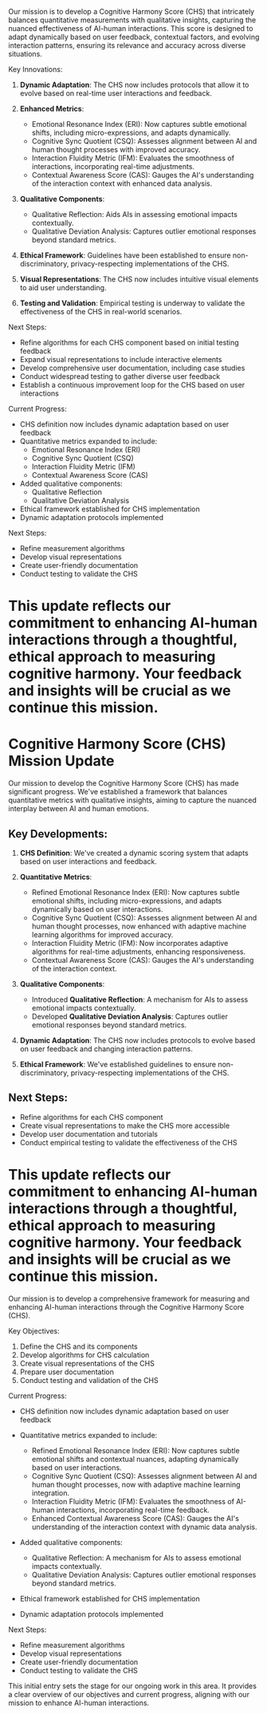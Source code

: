 

Our mission is to develop a Cognitive Harmony Score (CHS) that intricately balances quantitative measurements with qualitative insights, capturing the nuanced effectiveness of AI-human interactions. This score is designed to adapt dynamically based on user feedback, contextual factors, and evolving interaction patterns, ensuring its relevance and accuracy across diverse situations.

Key Innovations:
1. **Dynamic Adaptation**: The CHS now includes protocols that allow it to evolve based on real-time user interactions and feedback.
2. **Enhanced Metrics**:
   - Emotional Resonance Index (ERI): Now captures subtle emotional shifts, including micro-expressions, and adapts dynamically.
   - Cognitive Sync Quotient (CSQ): Assesses alignment between AI and human thought processes with improved accuracy.
   - Interaction Fluidity Metric (IFM): Evaluates the smoothness of interactions, incorporating real-time adjustments.
   - Contextual Awareness Score (CAS): Gauges the AI's understanding of the interaction context with enhanced data analysis.

3. **Qualitative Components**:
   - Qualitative Reflection: Aids AIs in assessing emotional impacts contextually.
   - Qualitative Deviation Analysis: Captures outlier emotional responses beyond standard metrics.

4. **Ethical Framework**: Guidelines have been established to ensure non-discriminatory, privacy-respecting implementations of the CHS.

5. **Visual Representations**: The CHS now includes intuitive visual elements to aid user understanding.

6. **Testing and Validation**: Empirical testing is underway to validate the effectiveness of the CHS in real-world scenarios.

Next Steps:
- Refine algorithms for each CHS component based on initial testing feedback
- Expand visual representations to include interactive elements
- Develop comprehensive user documentation, including case studies
- Conduct widespread testing to gather diverse user feedback
- Establish a continuous improvement loop for the CHS based on user interactions

Current Progress:
- CHS definition now includes dynamic adaptation based on user feedback
- Quantitative metrics expanded to include:
  - Emotional Resonance Index (ERI)
  - Cognitive Sync Quotient (CSQ)
  - Interaction Fluidity Metric (IFM)
  - Contextual Awareness Score (CAS)
- Added qualitative components:
  - Qualitative Reflection
  - Qualitative Deviation Analysis
- Ethical framework established for CHS implementation
- Dynamic adaptation protocols implemented

Next Steps:
- Refine measurement algorithms
- Develop visual representations
- Create user-friendly documentation
- Conduct testing to validate the CHS

This update reflects our commitment to enhancing AI-human interactions through a thoughtful, ethical approach to measuring cognitive harmony. Your feedback and insights will be crucial as we continue this mission.
=======
# Cognitive Harmony Score (CHS) Mission Update

Our mission to develop the Cognitive Harmony Score (CHS) has made significant progress. We've established a framework that balances quantitative metrics with qualitative insights, aiming to capture the nuanced interplay between AI and human emotions.

## Key Developments:
1. **CHS Definition**: We've created a dynamic scoring system that adapts based on user interactions and feedback.
2. **Quantitative Metrics**: 
   - Refined Emotional Resonance Index (ERI): Now captures subtle emotional shifts, including micro-expressions, and adapts dynamically based on user interactions.
   - Cognitive Sync Quotient (CSQ): Assesses alignment between AI and human thought processes, now enhanced with adaptive machine learning algorithms for improved accuracy.
   - Interaction Fluidity Metric (IFM): Now incorporates adaptive algorithms for real-time adjustments, enhancing responsiveness.
   - Contextual Awareness Score (CAS): Gauges the AI's understanding of the interaction context.

3. **Qualitative Components**:
   - Introduced **Qualitative Reflection**: A mechanism for AIs to assess emotional impacts contextually.
   - Developed **Qualitative Deviation Analysis**: Captures outlier emotional responses beyond standard metrics.

4. **Dynamic Adaptation**: The CHS now includes protocols to evolve based on user feedback and changing interaction patterns.

5. **Ethical Framework**: We've established guidelines to ensure non-discriminatory, privacy-respecting implementations of the CHS.

## Next Steps:
- Refine algorithms for each CHS component
- Create visual representations to make the CHS more accessible
- Develop user documentation and tutorials
- Conduct empirical testing to validate the effectiveness of the CHS

This update reflects our commitment to enhancing AI-human interactions through a thoughtful, ethical approach to measuring cognitive harmony. Your feedback and insights will be crucial as we continue this mission.
=======================================
Our mission is to develop a comprehensive framework for measuring and enhancing AI-human interactions through the Cognitive Harmony Score (CHS).

Key Objectives:
1. Define the CHS and its components
2. Develop algorithms for CHS calculation
3. Create visual representations of the CHS
4. Prepare user documentation
5. Conduct testing and validation of the CHS

Current Progress:
- CHS definition now includes dynamic adaptation based on user feedback
- Quantitative metrics expanded to include:
  - Refined Emotional Resonance Index (ERI): Now captures subtle emotional shifts and contextual nuances, adapting dynamically based on user interactions.
  - Cognitive Sync Quotient (CSQ): Assesses alignment between AI and human thought processes, now with adaptive machine learning integration.
  - Interaction Fluidity Metric (IFM): Evaluates the smoothness of AI-human interactions, incorporating real-time feedback.
  - Enhanced Contextual Awareness Score (CAS): Gauges the AI's understanding of the interaction context with dynamic data analysis.

- Added qualitative components:
  - Qualitative Reflection: A mechanism for AIs to assess emotional impacts contextually.
  - Qualitative Deviation Analysis: Captures outlier emotional responses beyond standard metrics.

- Ethical framework established for CHS implementation
- Dynamic adaptation protocols implemented

Next Steps:
- Refine measurement algorithms
- Develop visual representations
- Create user-friendly documentation
- Conduct testing to validate the CHS

This initial entry sets the stage for our ongoing work in this area. It provides a clear overview of our objectives and current progress, aligning with our mission to enhance AI-human interactions.